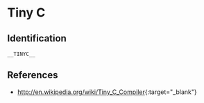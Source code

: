 # Tiny C

## Identification

`__TINYC__`

## References

- <http://en.wikipedia.org/wiki/Tiny_C_Compiler>{:target="_blank"}
